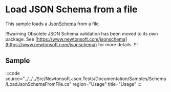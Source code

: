 ﻿# Load JSON Schema from a file

This sample loads a [JsonSchema](/api/newtonsoft/json/schema/jsonschema/) from a file.

!!!warning Obsolete
JSON Schema validation has been moved to its own package. See [https://www.newtonsoft.com/jsonschema](https://www.newtonsoft.com/jsonschema) for more details.
!!!

## Sample

:::code source="../../../Src/Newtonsoft.Json.Tests/Documentation/Samples/Schema/LoadJsonSchemaFromFile.cs" region="Usage" title="Usage" :::
